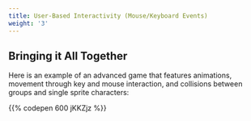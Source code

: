 ```yaml
---
title: User-Based Interactivity (Mouse/Keyboard Events)
weight: '3'
---
```


## Bringing it All Together

Here is an example of an advanced game that features animations, movement through key and mouse interaction, and collisions between groups and single sprite characters:

{{% codepen 600 jKKZjz %}}
